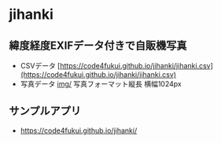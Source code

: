 # jihanki

## 緯度経度EXIFデータ付きで自販機写真

- CSVデータ [https://code4fukui.github.io/jihanki/jihanki.csv](https://code4fukui.github.io/jihanki/jihanki.csv)
- 写真データ [img/](img/) 写真フォーマット縦長 横幅1024px

## サンプルアプリ

- https://code4fukui.github.io/jihanki/

